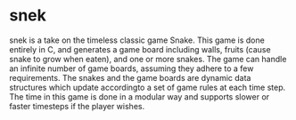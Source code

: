 # snek

snek is a take on the timeless classic game Snake. This game is done 
entirely in C, and generates a game board including walls, fruits 
(cause snake to grow when eaten), and one or more snakes. The game can handle an infinite number of game boards, assuming they adhere to a 
few requirements. The snakes and the game boards are dynamic data structures which update accordingto a set of game rules at each time step. The time in this game is done in a modular way and supports slower or faster timesteps if the player wishes.
